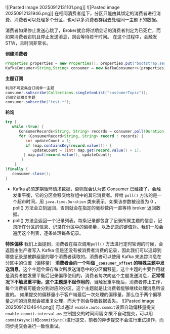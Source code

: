 ![[Pasted image 20250912131101.png]]
![[Pasted image 20250912131946.png]]
在相同消费者组下，分区只能由其绑定的消费者进行消费，消费者可以处理多个分区，也可以多消费者群组去处理同一主题下的数据。

消费者如果停止发送心跳了，Broker就会将过期会话的消费者判定为已死亡，而如果消费者宕机且停止发送消息，则会等待若干时间。
在这个过程中，会触发STW，且时间非常长。

**创建消费者**
```java
Properties properties = new Properties(); properties.put("bootstrap.server","192.168.1.9:9092"); properties.put("key.serializer","org.apache.kafka.common.serialization.StringSerializer"); properties.put("value.serializer","org.apache.kafka.common.serialization.StringSerializer");
KafkaConsumer<String,String> consumer = new KafkaConsumer<>(properties);
```
**主题订阅**
```java
利用不可变集合订阅单一主题
consumer.subscribe(Collections.singletonList("customerTopic"));
订阅全部相关主题
consumer.subscribe("test.*");
```
**轮询**
```java
try { 
   while (true) { 
      ConsumerRecords<String, String> records = consumer.poll(Duration.ofSeconds(100)); 
      for (ConsumerRecord<String, String> record : records) { 
         int updateCount = 1; 
         if (map.containsKey(record.value())) {
            updateCount = (int) map.get(record.value() + 1); 
        } map.put(record.value(), updateCount); 
       } 
    }
}finally { 
   consumer.close();
}
```
- Kafka 必须定期循环请求数据，否则就会认为该 Consumer 已经挂了，会触发重平衡，它的分区会移交给群组中的其它消费者。传给 `poll()` 方法的是一个超市时间，用 `java.time.Duration` 类来表示，如果该参数被设置为 0 ，poll() 方法会立刻返回，否则就会在指定的毫秒数内一直等待 broker 返回数据。
- poll() 方法会返回一个记录列表。每条记录都包含了记录所属主题的信息，记录所在分区的信息、记录在分区中的偏移量，以及记录的键值对。我们一般会遍历这个列表，逐条处理每条记录。

 **特殊偏移**
 我们上面提到，消费者在每次调用`poll()` 方法进行定时轮询的时候，会返回由生产者写入 Kafka 但是还没有被消费者消费的记录，因此我们可以追踪到哪些记录是被群组里的哪个消费者读取的。消费者可以使用 Kafka 来追踪消息在分区中的位置（偏移量）
 **消费者会向一个叫做 `_consumer_offset` 的特殊主题中发送消息**，这个主题会保存每次所发送消息中的分区偏移量，这个主题的主要作用就是消费者触发重平衡后记录偏移使用的，消费者每次向这个主题发送消息，**正常情况下不触发重平衡，这个主题是不起作用的**，当触发重平衡后，消费者停止工作，每个消费者可能会分到对应的分区，这个主题就是让消费者能够继续处理消息所设置的。
 如果提交的偏移量小于客户端最后一次处理的偏移量，那么位于两个偏移量之间的消息就会被重复处理，而大于则会导致数据丢失。
 ![[Pasted image 20250912134644.png]]
 可以通过
 `enable.auto.commit`设置自动偏移量提交
 `enable.commit.interval.ms` 控制提交的时间间隔
 如果不自动提交，可以用`commitAsync()`和`commitSync()`进行提交，前者的异步提交不会进行重试操作，而同步提交会进行一致性重试。

 
 
 